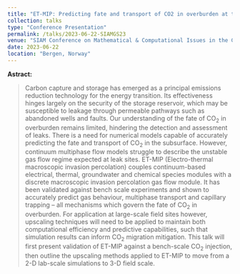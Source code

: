 ```yaml
---
title: "ET-MIP: Predicting fate and transport of CO2 in overburden at the field scale."
collection: talks
type: "Conference Presentation"
permalink: /talks/2023-06-22-SIAMGS23
venue: "SIAM Conference on Mathematical & Computational Issues in the Geosciences (GS23)"
date: 2023-06-22
location: "Bergen, Norway"
---
```


**Astract:**
> Carbon capture and storage has emerged as a principal emissions reduction technology for the energy transition. Its effectiveness hinges largely on the security of the storage reservoir, which may be susceptible to leakage through permeable pathways such as abandoned wells and faults. Our understanding of the fate of CO<sub>2</sub> in overburden remains limited, hindering the detection and assessment of leaks. There is a need for numerical models capable of accurately predicting the fate and transport of CO<sub>2</sub> in the subsurface. However, continuum multiphase flow models struggle to describe the unstable gas flow regime expected at leak sites. ET-MIP (Electro-thermal macroscopic invasion percolation) couples continuum-based electrical, thermal, groundwater and chemical species modules with a discrete macroscopic invasion percolation gas flow module. It has been validated against bench scale experiments and shown to accurately predict gas behaviour, multiphase transport and capillary trapping – all mechanisms which govern the fate of CO<sub>2</sub> in overburden. For application at large-scale field sites however, upscaling techniques will need to be applied to maintain both computational efficiency and predictive capabilities, such that simulation results can inform CO<sub>2</sub> migration mitigation. This talk will first present validation of ET-MIP against a bench-scale CO<sub>2</sub> injection, then outline the upscaling methods applied to ET-MIP to move from a 2-D lab-scale simulations to 3-D field scale.
